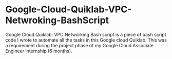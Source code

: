 # Google-Cloud-Quiklab-VPC-Netwroking-BashScript
Google Cloud Quiklab: VPC Networking Bash script is a piece of bash script code I wrote to automate all the tasks in this Google cloud Quiklab.
This was a requirement during the project phase of my Google Cloud Associate Engineer internship (6 months).
